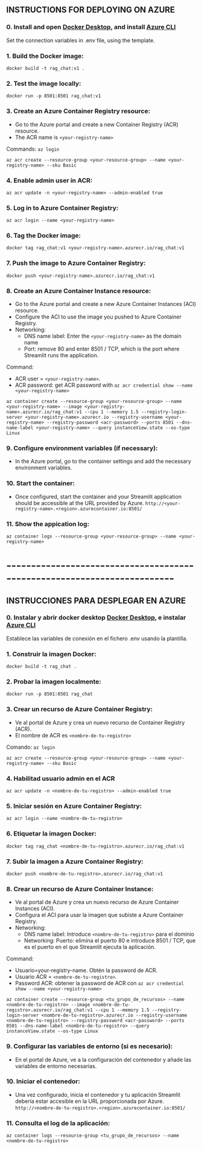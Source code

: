 ## INSTRUCTIONS FOR DEPLOYING ON AZURE

### 0. Install and open [Docker Desktop](https://docs.docker.com/desktop/setup/install/windows-install/), and install [Azure CLI](https://learn.microsoft.com/es-es/cli/azure/install-azure-cli-windows?pivots=msi)

Set the connection variables in .env file, using the template.

### 1. Build the Docker image:
`docker build -t rag_chat:v1 .`

### 2. Test the image locally:
`docker run -p 8501:8501 rag_chat:v1`

### 3. Create an Azure Container Registry resource:
- Go to the Azure portal and create a new Container Registry (ACR) resource.
- The ACR name is `<your-registry-name>`

Commands:
`az login`

`az acr create --resource-group <your-resource-group> --name <your-registry-name> --sku Basic`

### 4. Enable admin user in ACR:
`az acr update -n <your-registry-name> --admin-enabled true`

### 5. Log in to Azure Container Registry:
`az acr login --name <your-registry-name>`

### 6. Tag the Docker image:
`docker tag rag_chat:v1 <your-registry-name>.azurecr.io/rag_chat:v1`

### 7. Push the image to Azure Container Registry:
`docker push <your-registry-name>.azurecr.io/rag_chat:v1`

### 8. Create an Azure Container Instance resource:
- Go to the Azure portal and create a new Azure Container Instances (ACI) resource.
- Configure the ACI to use the image you pushed to Azure Container Registry.
- Networking:
   + DNS name label: Enter the `<your-registry-name>` as the domain name
   + Port: remove 80 and enter 8501 / TCP, which is the port where Streamlit runs the application.

Command:

- ACR user = `<your-registry-name>`.
- ACR password: get ACR password with `az acr credential show --name <your-registry-name>`

`az container create --resource-group <your-resource-group> --name <your-registry-name> --image <your-registry-name>.azurecr.io/rag_chat:v1 --cpu 1 --memory 1.5 --registry-login-server <your-registry-name>.azurecr.io --registry-username <your-registry-name> --registry-password <acr-password> --ports 8501 --dns-name-label <your-registry-name> --query instanceView.state --os-type Linux`

### 9. Configure environment variables (if necessary):
- In the Azure portal, go to the container settings and add the necessary environment variables.

### 10. Start the container:
- Once configured, start the container and your Streamlit application should be accessible at the URL provided by Azure.
   `http://<your-registry-name>.<region>.azurecontainer.io:8501/`

### 11. Show the appication log:
`az container logs --resource-group <your-resource-group> --name <your-registry-name>`

# ------------------------------------------------------------------------

## INSTRUCCIONES PARA DESPLEGAR EN AZURE

### 0. Instalar y abrir docker desktop [Docker Desktop](https://docs.docker.com/desktop/setup/install/windows-install/), e instalar [Azure CLI](https://learn.microsoft.com/es-es/cli/azure/install-azure-cli-windows?pivots=msi)

Establece las variables de conexión en el fichero .env usando la plantilla.

### 1. Construir la imagen Docker:
`docker build -t rag_chat .`

### 2. Probar la imagen localmente:
`docker run -p 8501:8501 rag_chat`

### 3. Crear un recurso de Azure Container Registry:
- Ve al portal de Azure y crea un nuevo recurso de Container Registry (ACR).
- El nombre de ACR es `<nombre-de-tu-registro>`

Comando:
`az login`

`az acr create --resource-group <your-resource-group> --name <your-registry-name> --sku Basic`

### 4. Habilitad usuario admin en el ACR
`az acr update -n <nombre-de-tu-registro> --admin-enabled true`

### 5. Iniciar sesión en Azure Container Registry:
`az acr login --name <nombre-de-tu-registro>`

### 6. Etiquetar la imagen Docker:
`docker tag rag_chat <nombre-de-tu-registro>.azurecr.io/rag_chat:v1`

### 7. Subir la imagen a Azure Container Registry:
`docker push <nombre-de-tu-registro>.azurecr.io/rag_chat:v1`

### 8. Crear un recurso de Azure Container Instance:
- Ve al portal de Azure y crea un nuevo recurso de Azure Container Instances (ACI).
- Configura el ACI para usar la imagen que subiste a Azure Container Registry.
- Networking:
   + DNS name label: Introduce `<nombre-de-tu-registro>` para el dominio
   + Networking: Puerto: elimina el puerto 80 e introduce 8501 / TCP, que es el puerto en el que Streamlit ejecuta la aplicación.

Command:
- Usuario=your-registry-name. Obtén la password de ACR.
- Usuario ACR = `<nombre-de-tu-registro>`.
- Password ACR: obtener la password de ACR con `az acr credential show --name <your-registry-name>`

`az container create --resource-group <tu_grupo_de_recursos> --name <nombre-de-tu-registro> --image <nombre-de-tu-registro>.azurecr.io/rag_chat:v1 --cpu 1 --memory 1.5 --registry-login-server <nombre-de-tu-registro>.azurecr.io --registry-username <nombre-de-tu-registro> --registry-password <acr-password> --ports 8501 --dns-name-label <nombre-de-tu-registro> --query instanceView.state --os-type Linux`

### 9. Configurar las variables de entorno (si es necesario):
- En el portal de Azure, ve a la configuración del contenedor y añade las variables de entorno necesarias.

### 10. Iniciar el contenedor:
- Una vez configurado, inicia el contenedor y tu aplicación Streamlit debería estar accesible en la URL proporcionada por Azure.
   `http://<nombre-de-tu-registro>.<region>.azurecontainer.io:8501/`

### 11. Consulta el log de la aplicación:
`az container logs --resource-group <tu_grupo_de_recursos> --name <nombre-de-tu-registro>`